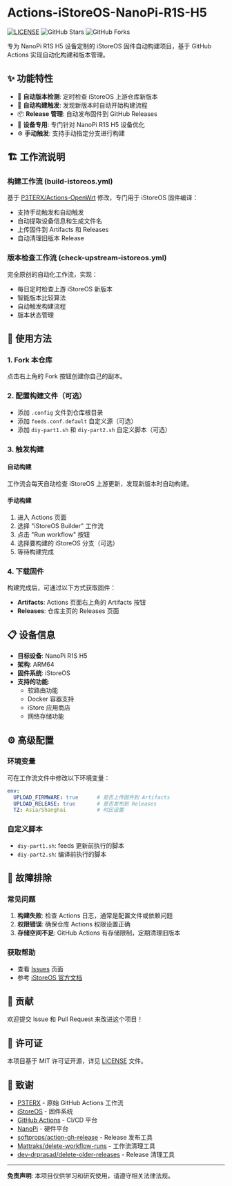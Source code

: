 # Actions-iStoreOS-NanoPi-R1S-H5

[![LICENSE](https://img.shields.io/github/license/mashape/apistatus.svg?style=flat-square&label=LICENSE)](https://github.com/CrueChan/Actions-istoreOS-NanoPi-R1S-H5/blob/main/LICENSE)
![GitHub Stars](https://img.shields.io/github/stars/CrueChan/Actions-istoreOS-NanoPi-R1S-H5.svg?style=flat-square&label=Stars&logo=github)
![GitHub Forks](https://img.shields.io/github/forks/CrueChan/Actions-istoreOS-NanoPi-R1S-H5.svg?style=flat-square&label=Forks&logo=github)

专为 NanoPi R1S H5 设备定制的 iStoreOS 固件自动构建项目，基于 GitHub Actions 实现自动化构建和版本管理。

## ✨ 功能特性

- 🔄 **自动版本检测**: 定时检查 iStoreOS 上游仓库新版本
- 🚀 **自动构建触发**: 发现新版本时自动开始构建流程
- 📦 **Release 管理**: 自动发布固件到 GitHub Releases
- 🎯 **设备专用**: 专门针对 NanoPi R1S H5 设备优化
- ⚙️ **手动触发**: 支持手动指定分支进行构建

## 🏗️ 工作流说明

### 构建工作流 (build-istoreos.yml)
基于 [P3TERX/Actions-OpenWrt](https://github.com/P3TERX/Actions-OpenWrt) 修改，专门用于 iStoreOS 固件编译：
- 支持手动触发和自动触发
- 自动提取设备信息和生成文件名
- 上传固件到 Artifacts 和 Releases
- 自动清理旧版本 Release

### 版本检查工作流 (check-upstream-istoreos.yml)
完全原创的自动化工作流，实现：
- 每日定时检查上游 iStoreOS 新版本
- 智能版本比较算法
- 自动触发构建流程
- 版本状态管理

## 🚀 使用方法

### 1. Fork 本仓库
点击右上角的 Fork 按钮创建你自己的副本。

### 2. 配置构建文件（可选）
- 添加 `.config` 文件到仓库根目录
- 添加 `feeds.conf.default` 自定义源（可选）
- 添加 `diy-part1.sh` 和 `diy-part2.sh` 自定义脚本（可选）

### 3. 触发构建

#### 自动构建
工作流会每天自动检查 iStoreOS 上游更新，发现新版本时自动构建。

#### 手动构建
1. 进入 Actions 页面
2. 选择 "iStoreOS Builder" 工作流
3. 点击 "Run workflow" 按钮
4. 选择要构建的 iStoreOS 分支（可选）
5. 等待构建完成

### 4. 下载固件
构建完成后，可通过以下方式获取固件：
- **Artifacts**: Actions 页面右上角的 Artifacts 按钮
- **Releases**: 仓库主页的 Releases 页面

## 📋 设备信息

- **目标设备**: NanoPi R1S H5
- **架构**: ARM64
- **固件系统**: iStoreOS
- **支持的功能**: 
  - 软路由功能
  - Docker 容器支持
  - iStore 应用商店
  - 网络存储功能

## ⚙️ 高级配置

### 环境变量
可在工作流文件中修改以下环境变量：
```yaml
env:
  UPLOAD_FIRMWARE: true      # 是否上传固件到 Artifacts
  UPLOAD_RELEASE: true       # 是否发布到 Releases
  TZ: Asia/Shanghai          # 时区设置
```

### 自定义脚本
- `diy-part1.sh`: feeds 更新前执行的脚本
- `diy-part2.sh`: 编译前执行的脚本

## 🔧 故障排除

### 常见问题
1. **构建失败**: 检查 Actions 日志，通常是配置文件或依赖问题
2. **权限错误**: 确保仓库 Actions 权限设置正确
3. **存储空间不足**: GitHub Actions 有存储限制，定期清理旧版本

### 获取帮助
- 查看 [Issues](https://github.com/CrueChan/Actions-istoreOS-NanoPi-R1S-H5/issues) 页面
- 参考 [iStoreOS 官方文档](https://github.com/istoreos/istoreos)

## 🤝 贡献

欢迎提交 Issue 和 Pull Request 来改进这个项目！

## 📜 许可证

本项目基于 MIT 许可证开源，详见 [LICENSE](LICENSE) 文件。

## 🙏 致谢

- [P3TERX](https://github.com/P3TERX/Actions-OpenWrt) - 原始 GitHub Actions 工作流
- [iStoreOS](https://github.com/istoreos/istoreos) - 固件系统
- [GitHub Actions](https://github.com/features/actions) - CI/CD 平台
- [NanoPi](http://nanopi.io/) - 硬件平台
- [softprops/action-gh-release](https://github.com/softprops/action-gh-release) - Release 发布工具
- [Mattraks/delete-workflow-runs](https://github.com/Mattraks/delete-workflow-runs) - 工作流清理工具
- [dev-drprasad/delete-older-releases](https://github.com/dev-drprasad/delete-older-releases) - Release 清理工具

---

**免责声明**: 本项目仅供学习和研究使用，请遵守相关法律法规。